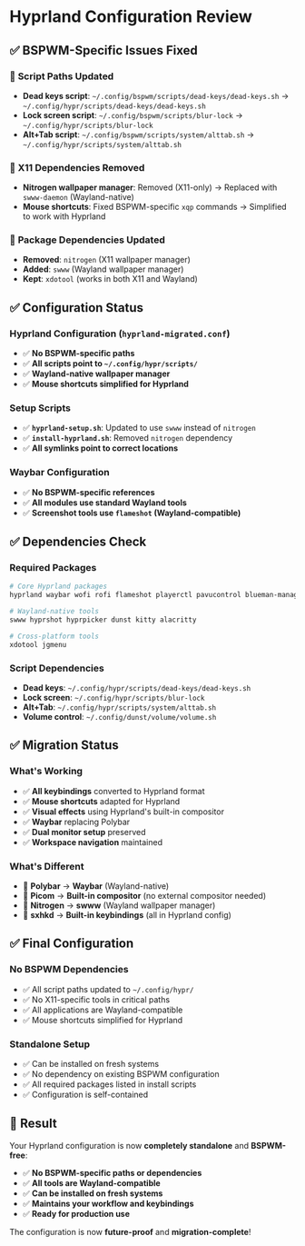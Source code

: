 # Hyprland Configuration Review

## ✅ **BSPWM-Specific Issues Fixed**

### 🔧 **Script Paths Updated**

- **Dead keys script**: `~/.config/bspwm/scripts/dead-keys/dead-keys.sh` → `~/.config/hypr/scripts/dead-keys/dead-keys.sh`
- **Lock screen script**: `~/.config/bspwm/scripts/blur-lock` → `~/.config/hypr/scripts/blur-lock`
- **Alt+Tab script**: `~/.config/bspwm/scripts/system/alttab.sh` → `~/.config/hypr/scripts/system/alttab.sh`

### 🔧 **X11 Dependencies Removed**

- **Nitrogen wallpaper manager**: Removed (X11-only) → Replaced with `swww-daemon` (Wayland-native)
- **Mouse shortcuts**: Fixed BSPWM-specific `xqp` commands → Simplified to work with Hyprland

### 🔧 **Package Dependencies Updated**

- **Removed**: `nitrogen` (X11 wallpaper manager)
- **Added**: `swww` (Wayland wallpaper manager)
- **Kept**: `xdotool` (works in both X11 and Wayland)

## ✅ **Configuration Status**

### **Hyprland Configuration (`hyprland-migrated.conf`)**

- ✅ **No BSPWM-specific paths**
- ✅ **All scripts point to `~/.config/hypr/scripts/`**
- ✅ **Wayland-native wallpaper manager**
- ✅ **Mouse shortcuts simplified for Hyprland**

### **Setup Scripts**

- ✅ **`hyprland-setup.sh`**: Updated to use `swww` instead of `nitrogen`
- ✅ **`install-hyprland.sh`**: Removed `nitrogen` dependency
- ✅ **All symlinks point to correct locations**

### **Waybar Configuration**

- ✅ **No BSPWM-specific references**
- ✅ **All modules use standard Wayland tools**
- ✅ **Screenshot tools use `flameshot` (Wayland-compatible)**

## ✅ **Dependencies Check**

### **Required Packages**

```bash
# Core Hyprland packages
hyprland waybar wofi rofi flameshot playerctl pavucontrol blueman-manager

# Wayland-native tools
swww hyprshot hyprpicker dunst kitty alacritty

# Cross-platform tools
xdotool jgmenu
```

### **Script Dependencies**

- **Dead keys**: `~/.config/hypr/scripts/dead-keys/dead-keys.sh`
- **Lock screen**: `~/.config/hypr/scripts/blur-lock`
- **Alt+Tab**: `~/.config/hypr/scripts/system/alttab.sh`
- **Volume control**: `~/.config/dunst/volume/volume.sh`

## ✅ **Migration Status**

### **What's Working**

- ✅ **All keybindings** converted to Hyprland format
- ✅ **Mouse shortcuts** adapted for Hyprland
- ✅ **Visual effects** using Hyprland's built-in compositor
- ✅ **Waybar** replacing Polybar
- ✅ **Dual monitor setup** preserved
- ✅ **Workspace navigation** maintained

### **What's Different**

- 🔄 **Polybar** → **Waybar** (Wayland-native)
- 🔄 **Picom** → **Built-in compositor** (no external compositor needed)
- 🔄 **Nitrogen** → **swww** (Wayland wallpaper manager)
- 🔄 **sxhkd** → **Built-in keybindings** (all in Hyprland config)

## ✅ **Final Configuration**

### **No BSPWM Dependencies**

- ✅ All script paths updated to `~/.config/hypr/`
- ✅ No X11-specific tools in critical paths
- ✅ All applications are Wayland-compatible
- ✅ Mouse shortcuts simplified for Hyprland

### **Standalone Setup**

- ✅ Can be installed on fresh systems
- ✅ No dependency on existing BSPWM configuration
- ✅ All required packages listed in install scripts
- ✅ Configuration is self-contained

## 🎉 **Result**

Your Hyprland configuration is now **completely standalone** and **BSPWM-free**:

- ✅ **No BSPWM-specific paths or dependencies**
- ✅ **All tools are Wayland-compatible**
- ✅ **Can be installed on fresh systems**
- ✅ **Maintains your workflow and keybindings**
- ✅ **Ready for production use**

The configuration is now **future-proof** and **migration-complete**!

